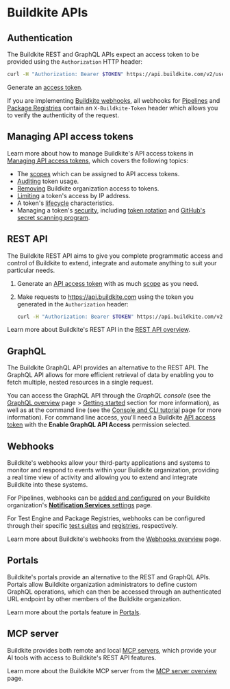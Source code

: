 # Buildkite APIs

## Authentication

The Buildkite REST and GraphQL APIs expect an access token to be provided using the `Authorization` HTTP header:

```bash
curl -H "Authorization: Bearer $TOKEN" https://api.buildkite.com/v2/user
```

Generate an [access token](https://buildkite.com/user/api-access-tokens).

If you are implementing [Buildkite webhooks](#webhooks), all webhooks for [Pipelines](/docs/apis/webhooks/pipelines#http-headers) and [Package Registries](/docs/apis/webhooks/package-registries#http-headers) contain an `X-Buildkite-Token` header which allows you to verify the authenticity of the request.

## Managing API access tokens

Learn more about how to manage Buildkite's API access tokens in [Managing API access tokens](/docs/apis/managing-api-tokens), which covers the following topics:

- The [scopes](/docs/apis/managing-api-tokens#token-scopes) which can be assigned to API access tokens.
- [Auditing](/docs/apis/managing-api-tokens#auditing-tokens) token usage.
- [Removing](/docs/apis/managing-api-tokens#removing-an-organization-from-a-token) Buildkite organization access to tokens.
- [Limiting](/docs/apis/managing-api-tokens#limiting-api-access-by-ip-address) a token's access by IP address.
- A token's [lifecycle](/docs/apis/managing-api-tokens#api-token-lifecycle) characteristics.
- Managing a token's [security](/docs/apis/managing-api-tokens#api-token-security), including [token rotation](/docs/apis/managing-api-tokens#api-token-security-rotation) and [GitHub's secret scanning program](/docs/apis/managing-api-tokens#api-token-security-github-secret-scanning-program).

## REST API

The Buildkite REST API aims to give you complete programmatic access and control of Buildkite to extend, integrate and automate anything to suit your particular needs.

1. Generate an [API access token](https://buildkite.com/user/api-access-tokens) with as much [scope](/docs/apis/managing-api-tokens#token-scopes) as you need.
2. Make requests to https://api.buildkite.com using the token you generated in the `Authorization` header:

    ```bash
    curl -H "Authorization: Bearer $TOKEN" https://api.buildkite.com/v2/user
    ```

Learn more about Buildkite's REST API in the [REST API overview](/docs/apis/rest-api).

## GraphQL

The Buildkite GraphQL API provides an alternative to the REST API. The GraphQL API allows for more efficient retrieval of data by enabling you to fetch multiple, nested resources in a single request.

You can access the GraphQL API through the _GraphQL console_ (see the [GraphQL overview](/docs/apis/graphql-api) page > [Getting started](/docs/apis/graphql-api#getting-started) section for more information), as well as at the command line (see the [Console and CLI tutorial](/docs/apis/graphql/graphql-tutorial) page for more information). For command line access, you'll need a Buildkite [API access token](https://buildkite.com/user/api-access-tokens) with the **Enable GraphQL API Access** permission selected.

## Webhooks

Buildkite's webhooks allow your third-party applications and systems to monitor and respond to events within your Buildkite organization, providing a real time view of activity and allowing you to extend and integrate Buildkite into these systems.

For Pipelines, webhooks can be [added and configured](/docs/apis/webhooks/pipelines#add-a-webhook) on your Buildkite organization's [**Notification Services** settings](https://buildkite.com/organizations/-/services) page.

For Test Engine and Package Registries, webhooks can be configured through their specific [test suites](/docs/apis/webhooks/test-engine#add-a-webhook) and [registries](/docs/apis/webhooks/package-registries#add-a-webhook), respectively.

Learn more about Buildkite's webhooks from the [Webhooks overview](/docs/apis/webhooks) page.

## Portals

Buildkite's portals provide an alternative to the REST and GraphQL APIs. Portals allow Buildkite organization administrators to define custom GraphQL operations, which can then be accessed through an authenticated URL endpoint by other members of the Buildkite organization.

Learn more about the portals feature in [Portals](/docs/apis/portals).

## MCP server

Buildkite provides both remote and local [MCP servers](https://modelcontextprotocol.io/docs/learn/server-concepts), which provide your AI tools with access to Buildkite's REST API features.

Learn more about the Buildkite MCP server from the [MCP server overview](/docs/apis/mcp-server) page.
